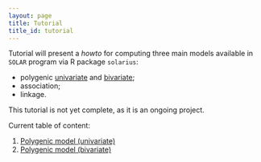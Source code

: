 ```yaml
---
layout: page
title: Tutorial
title_id: tutorial
---
```


Tutorial will present a *howto* for computing three main models available in `SOLAR` program via R package `solarius`:

* polygenic [univariate](/pages/polygenic/polygenic.html) and [bivariate](/pages/bivariate/bivariate.html);
* association; 
* linkage.

This tutorial is not yet complete, as it is an ongoing project.

Current table of content:

1. [Polygenic model (univariate)](/pages/polygenic/polygenic.html)
2. [Polygenic model (bivariate)](/pages/bivariate/bivariate.html)
